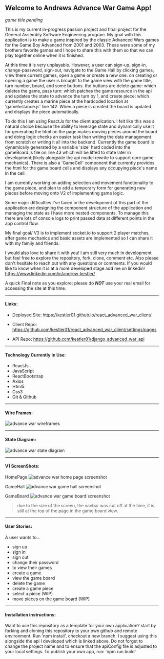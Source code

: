
## Welcome to Andrews Advance War Game App!  
*game title pending*

This is my current in-progress passion project and final project for the General Assembly Software Engineering program. 
My goal with this application is to make a game inspired by the classic Advanced Wars games for the Game Boy Advanced from 2001 and 2003. These were some of my brothers favorite games and I hope to share this with them so that we can play together online when it is finished. 

At this time it is very unplayable.
However, a user can sign-up, sign-in, change-password, sign-out, navigate to the Game Hall by clicking games, view there current games, open a game or create a new one. on creating or opening a game the user is brought to the game view with the game title, turn number, board, and some buttons. the buttons are delete game: which deletes the game, pass turn: which patches the game resource in the api and updates the state to advance the turn by 1, and create piece: which currently creates a marine piece at the hardcoded location at 'gameInstance.js' line 142. When a piece is created the board is updated and displays the piece automatically.

To do this I am using ReactJs for the client application. I felt like this was a natural choice because the ability to leverage state and dynamically use it for generating the html on the page makes moving pieces around the board and doing logic checks an easier task than writing the data management from scratch or writing it all into the backend. Currently the game board is dynamically generated by a variable 'size' hard coded into the gameBoard.js file on line 43 which will be lifted to state later in development;(likely alongside the api model rewrite to support core game mechanics). There is also a 'GameCell' component that currently provides the html for the game board cells and displays any occupying piece's name in the cell. 

I am currently working on adding selection and movement functionality to the game piece, and plan to add a temporary form for generating new pieces before moving onto V2 of implementing game logic. 

Some major difficulties I've faced in the development of this part of the application are designing the component structure of the application and managing the state as I have more nested components. To manage this there are lots of console logs to print passed data at different points in the app control flow. 

My final goal/ V3 is to implement socket.io to support 2 player matches, after game mechanics and basic assets are implemented so I can share it with my family and friends.

I would also love to share it with you! I am still very much in development but feel free to explore the repository, fork, clone, comment etc.
Also please don't hesitate to reach out with any questions or comments.
If you would like to know when it is at a more developed stage add me on linkedin! https://www.linkedin.com/in/andrew-kestler/

A quick Final note as you explore: please do ***NOT*** use your real email for accessing the site at this time.

---

#### Links:
  * Deployed Site: https://kestler01.github.io/react_advanced_war_client/

  * Client Repo: https://github.com/kestler01/react_advanced_war_client/settings/pages

  * API Repo: https://github.com/kestler01/django_advanced_war_api

---

#### Technology Currently In Use:
  * ReactJs
  * JavaScript
  * ReactBootstrap
  * Axios
  * Html5
  * Css3
  * Git & Github

---

#### Wire Frames: 
![advance war wireframes](./public/AdvanceWarWireFrame.jpeg)

---
#### State Diagram:
![advance war state diagram](./public/advanceWarStateDiagram.jpeg)

---
#### V1 ScreenShots:
HomePage
![advance war home page screenshot](./public/AdvanceWarHomePageScreenShot.jpg)

GameHall
![advance war game hall screenshot](./public/AdvanceWarGameHallScreenShot.jpg)

GameBoard
![advance war game board screenshot](./public/AdvanceWarGameBoardScreenShot.jpg)
 > due to the size of the screen, the navbar was cut off at the time, it is still at the top of the page in the game board view. 

---

#### User Stories:
A user wants to...
  * sign up
  * sign in
  * sign out
  * change their password
  * to view their games
  * create a game
  * view the game board
  * delete the game
  * create a game piece 
  * select a piece (WIP)
  * move pieces on the game board (WIP)

---

#### Installation instructions:
Want to use this repository as a template for your own application? 
start by forking and cloning this repository to your own github and remote environment. 
Run 'npm install', checkout a new branch. 
I suggest using this alongside the api I developed which is linked above. 
Do not forget to change the project name and to ensure that the apiConfig file is adjusted to your local settings. 
To publish your own app, run: 'npm run build'